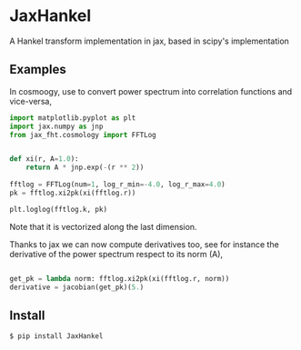 # JaxHankel
A Hankel transform implementation in jax, based in scipy's implementation

## Examples
In cosmoogy, use to convert power spectrum into correlation functions and vice-versa,

```python
import matplotlib.pyplot as plt
import jax.numpy as jnp
from jax_fht.cosmology import FFTLog


def xi(r, A=1.0):
    return A * jnp.exp(-(r ** 2))
    
fftlog = FFTLog(num=1, log_r_min=-4.0, log_r_max=4.0)
pk = fftlog.xi2pk(xi(fftlog.r))

plt.loglog(fftlog.k, pk)
```
Note that it is vectorized along the last dimension.

Thanks to jax we can now compute derivatives too, see for instance the derivative of the power spectrum respect to its norm (A),


```python

get_pk = lambda norm: fftlog.xi2pk(xi(fftlog.r, norm))
derivative = jacobian(get_pk)(5.)

```

## Install

```bash
$ pip install JaxHankel
```

